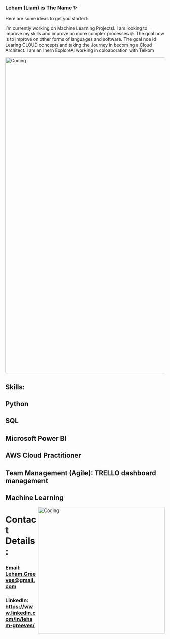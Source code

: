 

### Leham (Liam) is The Name ✨

Here are some ideas to get you started:

I’m currently working on Machine Learning Projects!. I am looking to improve my skills and improve on more complex processes 🤓. The goal now is to improve on other forms of languages and software. The goal noe id Learing CLOUD concepts and taking the Journey in becoming a Cloud Architect. I am an Inern ExploreAI working in coloaboration with Telkom 

<img alt="Coding" width="1000" length="300" src="https://1.bp.blogspot.com/-zq7aF5FREnY/Xjl1SEaKUOI/AAAAAAAIG78/wppXX0CltoA6hD8KG38CnD-S4pwpiBHLACLcBGAsYHQ/s1600/9d8f08c0-cada-4853-86e1-f972cc992879.gif">

## Skills:

## Python 

## SQL 

## Microsoft Power BI

## AWS Cloud Practitioner

## Team Management (Agile): TRELLO dashboard management

## Machine Learning

<img align="right" alt="Coding" width="400" src="https://64.media.tumblr.com/c2eaf38ad512bae8bf81dea0ddba32c4/tumblr_inline_pjztabVGAb1qi734a_400.gifv">

# Contact Details:

### Email: Leham.Greeves@gmail.com

### LinkedIn: https://www.linkedin.com/in/leham-greeves/
